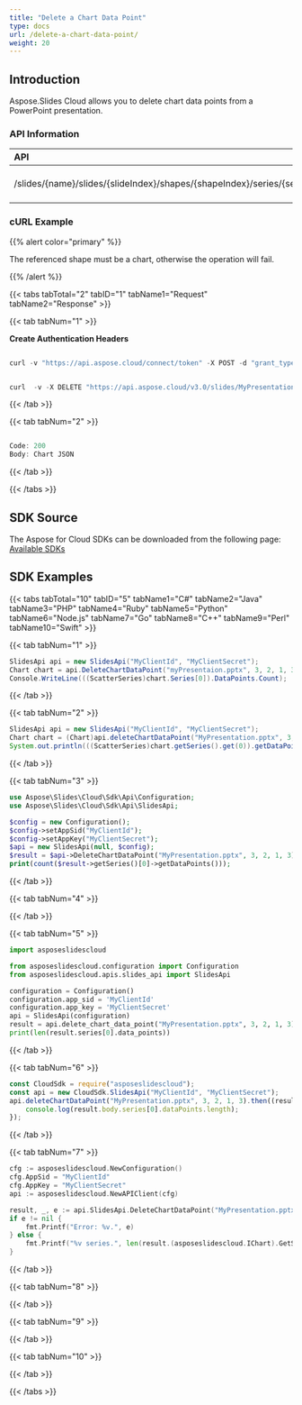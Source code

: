 ```yaml
---
title: "Delete a Chart Data Point"
type: docs
url: /delete-a-chart-data-point/
weight: 20
---
```


## **Introduction**
Aspose.Slides Cloud allows you to delete chart data points from a PowerPoint presentation.

### **API Information**

|**API**|**Type**|**Description**|**Resource**|
| :- | :- | :- | :- |
|/slides/{name}/slides/{slideIndex}/shapes/{shapeIndex}/series/{seriesIndex}/dataPoints/{dataPointIndex}|DELETE|Delete the chart datapoint|[DeleteChartDataPoint](https://apireference.aspose.cloud/slides/#/Chart/DeleteChartDataPoint)|
### **cURL Example**
{{% alert color="primary" %}}

The referenced shape must be a chart, otherwise the operation will fail.

{{% /alert %}}

{{< tabs tabTotal="2" tabID="1" tabName1="Request" tabName2="Response" >}}

{{< tab tabNum="1" >}}

**Create Authentication Headers**

```java

curl -v "https://api.aspose.cloud/connect/token" -X POST -d "grant_type=client_credentials&client_id=XXXX&client_secret=XXXX-XX" -H "Content-Type: application/x-www-form-urlencoded" -H "Accept: application/json"

```

```java

curl  -v -X DELETE "https://api.aspose.cloud/v3.0/slides/MyPresentation.pptx/slides/1/shapes/2/series/2/dataPoints/3" -H "Authorization: Bearer [Access Token]

```

{{< /tab >}}

{{< tab tabNum="2" >}}

```java

Code: 200
Body: Chart JSON

```

{{< /tab >}}

{{< /tabs >}}
## **SDK Source**
The Aspose for Cloud SDKs can be downloaded from the following page: [Available SDKs](/slides/available-sdks/)
## **SDK Examples**
{{< tabs tabTotal="10" tabID="5" tabName1="C#" tabName2="Java" tabName3="PHP" tabName4="Ruby" tabName5="Python" tabName6="Node.js" tabName7="Go" tabName8="C++" tabName9="Perl" tabName10="Swift" >}}

{{< tab tabNum="1" >}}

```csharp
SlidesApi api = new SlidesApi("MyClientId", "MyClientSecret");
Chart chart = api.DeleteChartDataPoint("myPresentaion.pptx", 3, 2, 1, 3);
Console.WriteLine(((ScatterSeries)chart.Series[0]).DataPoints.Count);
```

{{< /tab >}}

{{< tab tabNum="2" >}}

```java
SlidesApi api = new SlidesApi("MyClientId", "MyClientSecret");
Chart chart = (Chart)api.deleteChartDataPoint("MyPresentation.pptx", 3, 2, 1, 3, null, null, null);
System.out.println(((ScatterSeries)chart.getSeries().get(0)).getDataPoints().size());
```

{{< /tab >}}

{{< tab tabNum="3" >}}

```php
use Aspose\Slides\Cloud\Sdk\Api\Configuration;
use Aspose\Slides\Cloud\Sdk\Api\SlidesApi;

$config = new Configuration();
$config->setAppSid("MyClientId");
$config->setAppKey("MyClientSecret");
$api = new SlidesApi(null, $config);
$result = $api->DeleteChartDataPoint("MyPresentation.pptx", 3, 2, 1, 3);
print(count($result->getSeries()[0]->getDataPoints()));
```

{{< /tab >}}

{{< tab tabNum="4" >}}

{{< /tab >}}

{{< tab tabNum="5" >}}

```python
import asposeslidescloud

from asposeslidescloud.configuration import Configuration
from asposeslidescloud.apis.slides_api import SlidesApi

configuration = Configuration()
configuration.app_sid = 'MyClientId'
configuration.app_key = 'MyClientSecret'
api = SlidesApi(configuration)
result = api.delete_chart_data_point("MyPresentation.pptx", 3, 2, 1, 3)
print(len(result.series[0].data_points))
```

{{< /tab >}}

{{< tab tabNum="6" >}}

```javascript
const CloudSdk = require("asposeslidescloud");
const api = new CloudSdk.SlidesApi("MyClientId", "MyClientSecret");
api.deleteChartDataPoint("MyPresentation.pptx", 3, 2, 1, 3).then((result) => {
    console.log(result.body.series[0].dataPoints.length);
});
```

{{< /tab >}}

{{< tab tabNum="7" >}}

```go
cfg := asposeslidescloud.NewConfiguration()
cfg.AppSid = "MyClientId"
cfg.AppKey = "MyClientSecret"
api := asposeslidescloud.NewAPIClient(cfg)

result, _, e := api.SlidesApi.DeleteChartDataPoint("MyPresentation.pptx", 3, 2, 1, 3, "", "", "")
if e != nil {
    fmt.Printf("Error: %v.", e)
} else {
    fmt.Printf("%v series.", len(result.(asposeslidescloud.IChart).GetSeries()[0].(asposeslidescloud.IScatterSeries).GetDataPoints()))
}
```

{{< /tab >}}

{{< tab tabNum="8" >}}

{{< /tab >}}

{{< tab tabNum="9" >}}

{{< /tab >}}

{{< tab tabNum="10" >}}

{{< /tab >}}

{{< /tabs >}}
